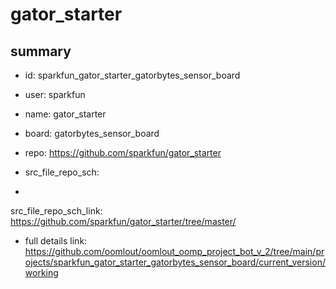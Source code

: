 # gator_starter
 
## summary 
* id: sparkfun_gator_starter_gatorbytes_sensor_board
* user: sparkfun
* name: gator_starter
* board: gatorbytes_sensor_board
* repo: https://github.com/sparkfun/gator_starter



* src_file_repo_sch: 
*
 src_file_repo_sch_link: https://github.com/sparkfun/gator_starter/tree/master/
* full details link: https://github.com/oomlout/oomlout_oomp_project_bot_v_2/tree/main/projects/sparkfun_gator_starter_gatorbytes_sensor_board/current_version/working  






